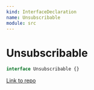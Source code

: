```yaml
---
kind: InterfaceDeclaration
name: Unsubscribable
module: src
---
```


# Unsubscribable

```ts
interface Unsubscribable {}
```

[Link to repo](https://github.com/ReactiveX/rxjs/blob/master/src/internal/types.ts#L50-L52)
